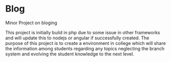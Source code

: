 # Blog
Minor Project on bloging


This project is initially build in php due to some issue in other frameworks and will update this to nodejs or angular if successfully created.
The purpose of this project is to create a environment in college which will share the information among students regarding any topics neglecting the branch system and evolving the student knowledge to the next level.
